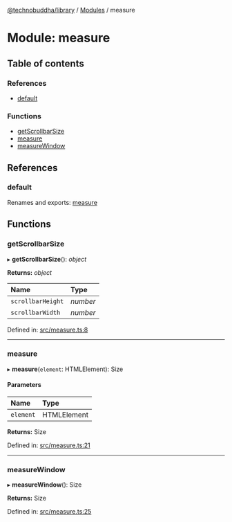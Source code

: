 [@technobuddha/library](../../README.md) / [Modules](../Modules.md) / measure

# Module: measure

## Table of contents

### References

- [default](measure.md#default)

### Functions

- [getScrollbarSize](measure.md#getscrollbarsize)
- [measure](measure.md#measure)
- [measureWindow](measure.md#measurewindow)

## References

### default

Renames and exports: [measure](measure.md#measure)

## Functions

### getScrollbarSize

▸ **getScrollbarSize**(): *object*

**Returns:** *object*

| Name | Type |
| :------ | :------ |
| `scrollbarHeight` | *number* |
| `scrollbarWidth` | *number* |

Defined in: [src/measure.ts:8](https://github.com/technobuddha/hill.software/blob/693f679/packages/library/src/measure.ts#L8)

___

### measure

▸ **measure**(`element`: HTMLElement): Size

#### Parameters

| Name | Type |
| :------ | :------ |
| `element` | HTMLElement |

**Returns:** Size

Defined in: [src/measure.ts:21](https://github.com/technobuddha/hill.software/blob/693f679/packages/library/src/measure.ts#L21)

___

### measureWindow

▸ **measureWindow**(): Size

**Returns:** Size

Defined in: [src/measure.ts:25](https://github.com/technobuddha/hill.software/blob/693f679/packages/library/src/measure.ts#L25)
